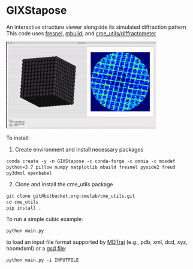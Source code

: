 # GIXStapose
An interactive structure viewer alongside its simulated diffraction pattern
This code uses [fresnel](https://fresnel.readthedocs.io/en/stable/), [mbuild](https://mosdef.org/mbuild/index.html), and [cme_utils/diffractometer](https://bitbucket.org/cmelab/cme_utils/src/master/cme_utils/analyze/diffractometer.py)

![A screen capture of diffract in action](screenshot.gif)

To install:
1. Create environment and install necessary packages
```
conda create -y -n GIXStapose -c conda-forge -c omnia -c mosdef python=3.7 pillow numpy matplotlib mbuild fresnel pyside2 freud py3dmol openbabel
```
2. Clone and install the cme_utils package
```
git clone git@bitbucket.org:cmelab/cme_utils.git
cd cme_utils
pip install .
```

To run a simple cubic example:
```
python main.py
```
to load an input file format supported by [MDTraj](http://mdtraj.org/1.8.0/load_functions.html) (e.g., pdb, xml, dcd, xyz, hoomdxml) or a [gsd file](https://gsd.readthedocs.io/en/stable/):
```
python main.py -i INPUTFILE
```


